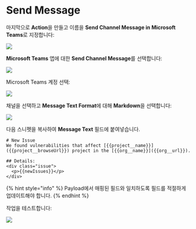 # Send Message

마지막으로 **Action**을 만들고 이름을 **Send Channel Message in Microsoft Teams**로 지정합니다:

![](https://partner-workshop-assets.s3.us-east-2.amazonaws.com/zappier-teams-main.png)

**Microsoft Teams** 앱에 대한 **Send Channel Message**를 선택합니다:

![](https://partner-workshop-assets.s3.us-east-2.amazonaws.com/zappier-teams-channel.png)

Microsoft Teams 계정 선택:

![](https://partner-workshop-assets.s3.us-east-2.amazonaws.com/zappier-teams-account.png)

채널을 선택하고 **Message Text Format**에 대해 **Markdown**을 선택합니다:

![](https://partner-workshop-assets.s3.us-east-2.amazonaws.com/zappier-teams-setup.png)

다음 스니펫을 복사하여 **Message Text** 필드에 붙여넣습니다.

```markup
# New Issue
We found vulnerabilities that affect [{{project__name}}]({{project__browseUrl}}) project in the [{{org__name}}]({{org__url}}).

## Details:
<div class="issue">
  <p>{{newIssues}}</p>
</div>
```

{% hint style="info" %}
Payload에서 매핑된 필드와 일치하도록 필드를 적절하게 업데이트해야 합니다.
{% endhint %}

작업을 테스트합니다:

![](https://partner-workshop-assets.s3.us-east-2.amazonaws.com/zappier-teams-test.png)
